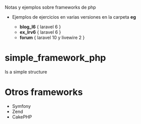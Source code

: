 Notas y ejemplos sobre frameworks de php

- Ejemplos de ejercicios en varias versiones en la carpeta __eg__

    - __blog_l6__ { laravel 6 }
    - __ex_lrv6__ { laravel 6 }
    - __forum__ { laravel 10 y livewire 2 } 


# simple_framework_php

Is a simple structure


# Otros frameworks

- Symfony
- Zend
- CakePHP

